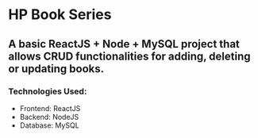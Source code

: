 # HP Book Series

## A basic ReactJS + Node + MySQL project that allows CRUD functionalities for adding, deleting or updating books.

### Technologies Used:
- Frontend: ReactJS
- Backend: NodeJS
- Database: MySQL
